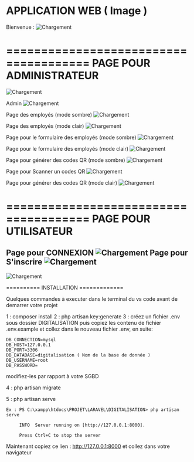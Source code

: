 # APPLICATION WEB ( Image )

Bienvenue :
![Chargement](./README_IMAGES/P.png)

======================================
PAGE POUR ADMINISTRATEUR 
======================================
![Chargement](./README_IMAGES/L.png)

Admin
![Chargement](./README_IMAGES/0.png)

Page des employés (mode sombre)
![Chargement](./README_IMAGES/1.png)

Page des employés (mode clair)
![Chargement](./README_IMAGES/2.png)

Page pour le formulaire des employés (mode sombre)
![Chargement](./README_IMAGES/3.png)

Page pour le formulaire des employés (mode clair)
![Chargement](./README_IMAGES/4.png)

Page pour générer des codes QR (mode sombre)
![Chargement](./README_IMAGES/5.png)

Page pour Scanner un codes QR 
![Chargement](./README_IMAGES/scan.png)

Page pour générer des codes QR (mode clair)
![Chargement](./README_IMAGES/6.png)

======================================
PAGE POUR UTILISATEUR 
======================================
Page pour CONNEXION
![Chargement](./README_IMAGES/c1.png)
Page pour S'inscrire
![Chargement](./README_IMAGES/c2.png)
-------------------------------------
![Chargement](./README_IMAGES/c3.png)

========== INSTALLATION =============

Quelques commandes à executer dans le terminal du vs code avant de demarrer votre projet

1 : composer install
2 : php artisan key:generate
3 : créez un fichier .env sous dossier DIGITALISATION puis copiez les contenu de fichier .env.example et collez dans le nouveau fichier .env, en suite: 

    DB_CONNECTION=mysql
    DB_HOST=127.0.0.1
    DB_PORT=3306
    DB_DATABASE=digitalisation ( Nom de la base de donnée )
    DB_USERNAME=root
    DB_PASSWORD=

modifiez-les par rapport à votre SGBD

4 : php artisan migrate  

5 : php artisan serve

    Ex : PS C:\xampp\htdocs\PROJET\LARAVEL\DIGITALISATION> php artisan serve

         INFO  Server running on [http://127.0.0.1:8000].  

         Press Ctrl+C to stop the server

Maintenant copiez ce lien : http://127.0.0.1:8000 et collez dans votre navigateur
